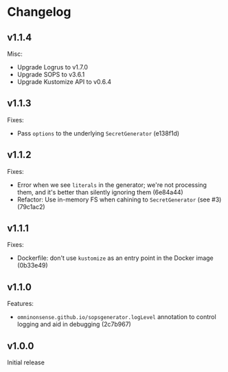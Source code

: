 # Changelog

## v1.1.4

Misc:

 - Upgrade Logrus to v1.7.0
 - Upgrade SOPS to v3.6.1
 - Upgrade Kustomize API to v0.6.4

## v1.1.3

Fixes:

- Pass `options` to the underlying `SecretGenerator` (e138f1d)

## v1.1.2

Fixes:

- Error when we see `literals` in the generator; we're not processing them, and it's better than silently ignoring them (6e84a44)
- Refactor: Use in-memory FS when cahining to `SecretGenerator` (see #3) (79c1ac2)

## v1.1.1

Fixes:

- Dockerfile: don't use `kustomize` as an entry point in the Docker image (0b33e49)

## v1.1.0

Features:

- `omninonsense.github.io/sopsgenerator.logLevel` annotation to control logging and aid in debugging (2c7b967)

## v1.0.0

Initial release
